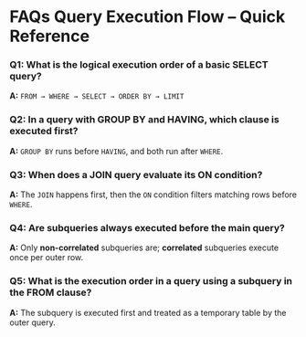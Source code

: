 # FAQs Query Execution Flow – Quick Reference

### **Q1: What is the logical execution order of a basic SELECT query?**

**A:** `FROM → WHERE → SELECT → ORDER BY → LIMIT`

### **Q2: In a query with GROUP BY and HAVING, which clause is executed first?**
**A:** `GROUP BY` runs before `HAVING`, and both run after `WHERE`.

### **Q3: When does a JOIN query evaluate its ON condition?**
**A:** The `JOIN` happens first, then the `ON` condition filters matching rows before `WHERE`.

### **Q4: Are subqueries always executed before the main query?**
**A:** Only **non-correlated** subqueries are; **correlated** subqueries execute once per outer row.

### **Q5: What is the execution order in a query using a subquery in the FROM clause?**
**A:** The subquery is executed first and treated as a temporary table by the outer query.

